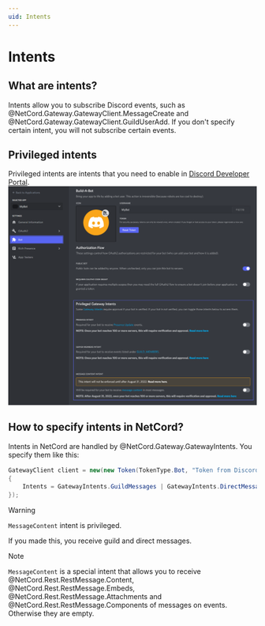```yaml
---
uid: Intents
---
```


# Intents

## What are intents?
Intents allow you to subscribe Discord events, such as @NetCord.Gateway.GatewayClient.MessageCreate and @NetCord.Gateway.GatewayClient.GuildUserAdd. If you don't specify certain intent, you will not subscribe certain events.

## Privileged intents
Privileged intents are intents that you need to enable in [Discord Developer Portal](https://discord.com/developers/applications).
![](../../images/intents_Privileged.png)

## How to specify intents in NetCord?
Intents in NetCord are handled by @NetCord.Gateway.GatewayIntents.
You specify them like this:
```cs
GatewayClient client = new(new Token(TokenType.Bot, "Token from Discord Developer Portal"), new GatewayClientConfiguration()
{
    Intents = GatewayIntents.GuildMessages | GatewayIntents.DirectMessages | GatewayIntents.MessageContent,
});
```

> [!WARNING]
> `MessageContent` intent is privileged.

If you made this, you receive guild and direct messages.

> [!NOTE]
> `MessageContent` is a special intent that allows you to receive @NetCord.Rest.RestMessage.Content, @NetCord.Rest.RestMessage.Embeds, @NetCord.Rest.RestMessage.Attachments and @NetCord.Rest.RestMessage.Components of messages on events. Otherwise they are empty.